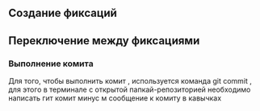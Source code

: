 ## Создание фиксаций


## Переключение между фиксациями


### Выполнение комита
Для того, чтобы выполнить комит , используется команда git commit , для этого в терминале с открытой папкай-репозиторией необходимо написать гит комит минус м сообщение к комиту в кавычках